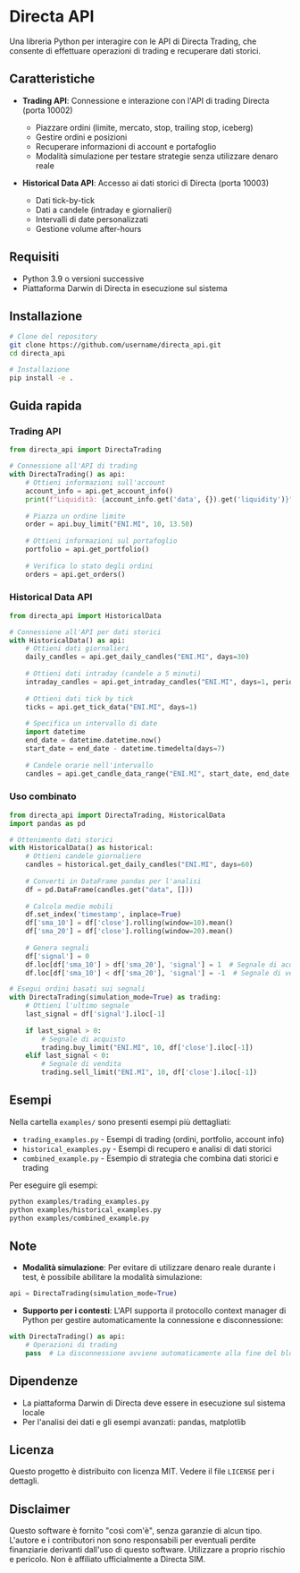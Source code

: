 # Directa API

Una libreria Python per interagire con le API di Directa Trading, che consente di effettuare operazioni di trading e recuperare dati storici.

## Caratteristiche

- **Trading API**: Connessione e interazione con l'API di trading Directa (porta 10002)
  - Piazzare ordini (limite, mercato, stop, trailing stop, iceberg)
  - Gestire ordini e posizioni
  - Recuperare informazioni di account e portafoglio
  - Modalità simulazione per testare strategie senza utilizzare denaro reale

- **Historical Data API**: Accesso ai dati storici di Directa (porta 10003)
  - Dati tick-by-tick
  - Dati a candele (intraday e giornalieri)
  - Intervalli di date personalizzati
  - Gestione volume after-hours


## Requisiti

- Python 3.9 o versioni successive
- Piattaforma Darwin di Directa in esecuzione sul sistema

## Installazione

```bash
# Clone del repository
git clone https://github.com/username/directa_api.git
cd directa_api

# Installazione
pip install -e .
```

## Guida rapida

### Trading API

```python
from directa_api import DirectaTrading

# Connessione all'API di trading
with DirectaTrading() as api:
    # Ottieni informazioni sull'account
    account_info = api.get_account_info()
    print(f"Liquidità: {account_info.get('data', {}).get('liquidity')}")
    
    # Piazza un ordine limite
    order = api.buy_limit("ENI.MI", 10, 13.50)
    
    # Ottieni informazioni sul portafoglio
    portfolio = api.get_portfolio()
    
    # Verifica lo stato degli ordini
    orders = api.get_orders()
```

### Historical Data API

```python
from directa_api import HistoricalData

# Connessione all'API per dati storici
with HistoricalData() as api:
    # Ottieni dati giornalieri
    daily_candles = api.get_daily_candles("ENI.MI", days=30)
    
    # Ottieni dati intraday (candele a 5 minuti)
    intraday_candles = api.get_intraday_candles("ENI.MI", days=1, period_minutes=5)
    
    # Ottieni dati tick by tick
    ticks = api.get_tick_data("ENI.MI", days=1)
    
    # Specifica un intervallo di date
    import datetime
    end_date = datetime.datetime.now()
    start_date = end_date - datetime.timedelta(days=7)
    
    # Candele orarie nell'intervallo
    candles = api.get_candle_data_range("ENI.MI", start_date, end_date, period_seconds=3600)
```

### Uso combinato

```python
from directa_api import DirectaTrading, HistoricalData
import pandas as pd

# Ottenimento dati storici
with HistoricalData() as historical:
    # Ottieni candele giornaliere
    candles = historical.get_daily_candles("ENI.MI", days=60)
    
    # Converti in DataFrame pandas per l'analisi
    df = pd.DataFrame(candles.get("data", []))
    
    # Calcola medie mobili
    df.set_index('timestamp', inplace=True)
    df['sma_10'] = df['close'].rolling(window=10).mean()
    df['sma_20'] = df['close'].rolling(window=20).mean()
    
    # Genera segnali
    df['signal'] = 0
    df.loc[df['sma_10'] > df['sma_20'], 'signal'] = 1  # Segnale di acquisto
    df.loc[df['sma_10'] < df['sma_20'], 'signal'] = -1  # Segnale di vendita

# Esegui ordini basati sui segnali
with DirectaTrading(simulation_mode=True) as trading:
    # Ottieni l'ultimo segnale
    last_signal = df['signal'].iloc[-1]
    
    if last_signal > 0:
        # Segnale di acquisto
        trading.buy_limit("ENI.MI", 10, df['close'].iloc[-1])
    elif last_signal < 0:
        # Segnale di vendita
        trading.sell_limit("ENI.MI", 10, df['close'].iloc[-1])
```

## Esempi

Nella cartella `examples/` sono presenti esempi più dettagliati:

- `trading_examples.py` - Esempi di trading (ordini, portfolio, account info)
- `historical_examples.py` - Esempi di recupero e analisi di dati storici
- `combined_example.py` - Esempio di strategia che combina dati storici e trading

Per eseguire gli esempi:

```bash
python examples/trading_examples.py
python examples/historical_examples.py
python examples/combined_example.py
```

## Note

- **Modalità simulazione**: Per evitare di utilizzare denaro reale durante i test, è possibile abilitare la modalità simulazione:

```python
api = DirectaTrading(simulation_mode=True)
```

- **Supporto per i contesti**: L'API supporta il protocollo context manager di Python per gestire automaticamente la connessione e disconnessione:

```python
with DirectaTrading() as api:
    # Operazioni di trading
    pass  # La disconnessione avviene automaticamente alla fine del blocco
```

## Dipendenze

- La piattaforma Darwin di Directa deve essere in esecuzione sul sistema locale
- Per l'analisi dei dati e gli esempi avanzati: pandas, matplotlib

## Licenza

Questo progetto è distribuito con licenza MIT. Vedere il file `LICENSE` per i dettagli.

## Disclaimer

Questo software è fornito "così com'è", senza garanzie di alcun tipo. L'autore e i contributori non sono responsabili per eventuali perdite finanziarie derivanti dall'uso di questo software. Utilizzare a proprio rischio e pericolo. Non è affiliato ufficialmente a Directa SIM.
